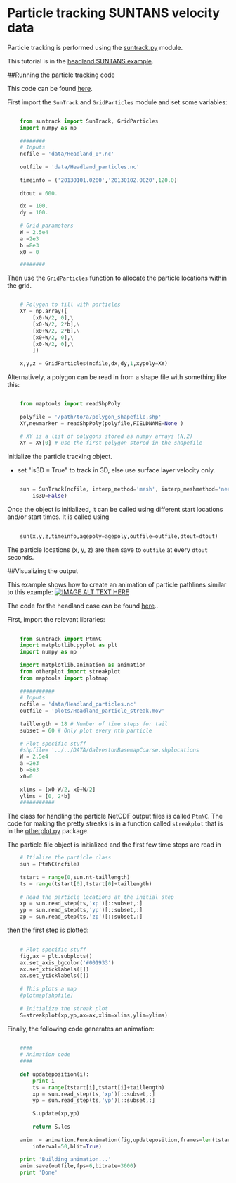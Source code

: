 # Particle tracking SUNTANS velocity data

Particle tracking is performed using the [suntrack.py](../blob/master/SUNTANS/suntrack.py) module. 

This tutorial is in the [headland SUNTANS example](https://github.com/ofringer/suntans/blob/quad-netcdf-debug/examples/headland). 

##Running the particle tracking code

This code can be found [here](https://github.com/ofringer/suntans/blob/quad-netcdf-debug/examples/headland/scripts/run_suntrack.py).

First import the `SunTrack` and `GridParticles` module and set some variables:

```python

	from suntrack import SunTrack, GridParticles
	import numpy as np
	
	########
	# Inputs
	ncfile = 'data/Headland_0*.nc'
	
	outfile = 'data/Headland_particles.nc'
		
	timeinfo = ('20130101.0200','20130102.0820',120.0)
	
	dtout = 600.

	dx = 100.	
	dy = 100.
	
	# Grid parameters
	W = 2.5e4
	a =2e3
	b =8e3
	x0 = 0

	########
```

Then use the `GridParticles` function to allocate the particle locations within the grid.

```python

	# Polygon to fill with particles
	XY = np.array([
	    [x0-W/2, 0],\
	    [x0-W/2, 2*b],\
	    [x0+W/2, 2*b],\
	    [x0+W/2, 0],\
	    [x0-W/2, 0],\
	    ])
	
	x,y,z = GridParticles(ncfile,dx,dy,1,xypoly=XY)	

```

Alternatively, a polygon can be read in from a shape file with something like this:

```python

	from maptools import readShpPoly
	
	polyfile = '/path/to/a/polygon_shapefile.shp'
	XY,newmarker = readShpPoly(polyfile,FIELDNAME=None )
	
	# XY is a list of polygons stored as numpy arrays (N,2)
    XY = XY[0] # use the first polygon stored in the shapefile
```

Initialize the particle tracking object. 
 
 -  set "is3D = True" to track in 3D, else use surface layer velocity only.
 
```python	

	sun = SunTrack(ncfile, interp_method='mesh', interp_meshmethod='nearest',
		is3D=False)
```

Once the object is initialized, it can be called using different start locations and/or start times. It is called using

```python
	
	sun(x,y,z,timeinfo,agepoly=agepoly,outfile=outfile,dtout=dtout)
```

The particle locations (x, y, z) are then save to `outfile` at every `dtout` seconds. 



##Visualizing the output

This example shows how to create an animation of particle pathlines similar to this example:
[![IMAGE ALT TEXT HERE](http://img.youtube.com/vi/ttiHKM8DuzA/0.jpg)](http://www.youtube.com/watch?v=ttiHKM8DuzA)

The code for the headland case can be found [here](https://github.com/ofringer/suntans/blob/quad-netcdf-debug/examples/headland/scripts/streak_animation.py)..

First, import the relevant libraries:

```python
	
	from suntrack import PtmNC
	import matplotlib.pyplot as plt
	import numpy as np
	
	import matplotlib.animation as animation
	from otherplot import streakplot
	from maptools import plotmap
	
	###########
	# Inputs
	ncfile = 'data/Headland_particles.nc'
	outfile = 'plots/Headland_particle_streak.mov'
	
	taillength = 18 # Number of time steps for tail
	subset = 60 # Only plot every nth particle
	
	# Plot specific stuff
	#shpfile= '../../DATA/GalvestonBasemapCoarse.shplocations
	W = 2.5e4
	a =2e3
	b =8e3
	x0=0
	
	xlims = [x0-W/2, x0+W/2]
	ylims = [0, 2*b]
	###########

```

The class for handling the particle NetCDF output files is called `PtmNC`. The code for making the pretty streaks is in a function called `streakplot` that is in the [otherplot.py](../blob/master/Utils/otherplot.py) package.

The particle file object is initialized and the first few time steps are read in 
```python
	# Itialize the particle class
	sun = PtmNC(ncfile)
	
	tstart = range(0,sun.nt-taillength)
	ts = range(tstart[0],tstart[0]+taillength)
	
	# Read the particle locations at the initial step
	xp = sun.read_step(ts,'xp')[::subset,:]
	yp = sun.read_step(ts,'yp')[::subset,:]
	zp = sun.read_step(ts,'zp')[::subset,:]

```

then the first step is plotted:

```python	
	
	# Plot specific stuff
	fig,ax = plt.subplots()
	ax.set_axis_bgcolor('#001933')
	ax.set_xticklabels([])
	ax.set_yticklabels([])
	
	# This plots a map
	#plotmap(shpfile)
	
	# Initialize the streak plot
	S=streakplot(xp,yp,ax=ax,xlim=xlims,ylim=ylims)

```

Finally, the following code generates an animation:

```python
	
	####
	# Animation code
	####
	
	def updateposition(i):
	    print i
	    ts = range(tstart[i],tstart[i]+taillength)
	    xp = sun.read_step(ts,'xp')[::subset,:]
	    yp = sun.read_step(ts,'yp')[::subset,:]
	
	    S.update(xp,yp)
	
	    return S.lcs
	
	anim  = animation.FuncAnimation(fig,updateposition,frames=len(tstart),\
	    interval=50,blit=True)
	
	print 'Building animation...'
	anim.save(outfile,fps=6,bitrate=3600)
	print 'Done'
```
